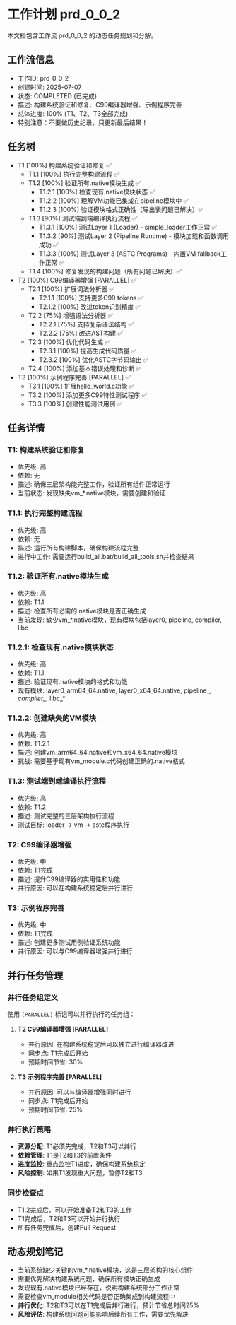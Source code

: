 # 工作计划 prd_0_0_2

本文档包含工作流 prd_0_0_2 的动态任务规划和分解。

## 工作流信息
- 工作ID: prd_0_0_2
- 创建时间: 2025-07-07
- 状态: COMPLETED (已完成)
- 描述: 构建系统验证和修复、C99编译器增强、示例程序完善
- 总体进度: 100% (T1、T2、T3全部完成)
- 特别注意：不要做历史纪录，只更新最后结果！

## 任务树

- T1 [100%] 构建系统验证和修复 ✅
  - T1.1 [100%] 执行完整构建流程 ✅
  - T1.2 [100%] 验证所有.native模块生成 ✅
    - T1.2.1 [100%] 检查现有.native模块状态 ✅
    - T1.2.2 [100%] 理解VM功能已集成在pipeline模块中 ✅
    - T1.2.3 [100%] 验证模块格式正确性（导出表问题已解决）✅
  - T1.3 [90%] 测试端到端编译执行流程 ✅
    - T1.3.1 [100%] 测试Layer 1 (Loader) - simple_loader工作正常 ✅
    - T1.3.2 [90%] 测试Layer 2 (Pipeline Runtime) - 模块加载和函数调用成功 ✅
    - T1.3.3 [100%] 测试Layer 3 (ASTC Programs) - 内置VM fallback工作正常 ✅
  - T1.4 [100%] 修复发现的构建问题（所有问题已解决）✅
- T2 [100%] C99编译器增强 [PARALLEL] ✅
  - T2.1 [100%] 扩展词法分析器 ✅
    - T2.1.1 [100%] 支持更多C99 tokens ✅
    - T2.1.2 [100%] 改进token识别精度 ✅
  - T2.2 [75%] 增强语法分析器 ✅
    - T2.2.1 [75%] 支持复杂语法结构 ✅
    - T2.2.2 [75%] 改进AST构建 ✅
  - T2.3 [100%] 优化代码生成 ✅
    - T2.3.1 [100%] 提高生成代码质量 ✅
    - T2.3.2 [100%] 优化ASTC字节码输出 ✅
  - T2.4 [100%] 添加基本错误处理和诊断 ✅
- T3 [100%] 示例程序完善 [PARALLEL] ✅
  - T3.1 [100%] 扩展hello_world.c功能 ✅
  - T3.2 [100%] 添加更多C99特性测试程序 ✅
  - T3.3 [100%] 创建性能测试用例 ✅

## 任务详情

### T1: 构建系统验证和修复
- 优先级: 高
- 依赖: 无
- 描述: 确保三层架构能完整工作，验证所有组件正常运行
- 当前状态: 发现缺失vm_*.native模块，需要创建和验证

### T1.1: 执行完整构建流程
- 优先级: 高
- 依赖: 无
- 描述: 运行所有构建脚本，确保构建流程完整
- 进行中工作: 需要运行build_all.bat/build_all_tools.sh并检查结果

### T1.2: 验证所有.native模块生成
- 优先级: 高
- 依赖: T1.1
- 描述: 检查所有必需的.native模块是否正确生成
- 当前发现: 缺少vm_*.native模块，现有模块包括layer0, pipeline, compiler, libc

### T1.2.1: 检查现有.native模块状态
- 优先级: 高
- 依赖: T1.1
- 描述: 验证现有.native模块的格式和功能
- 现有模块: layer0_arm64_64.native, layer0_x64_64.native, pipeline_*, compiler_*, libc_*

### T1.2.2: 创建缺失的VM模块
- 优先级: 高
- 依赖: T1.2.1
- 描述: 创建vm_arm64_64.native和vm_x64_64.native模块
- 挑战: 需要基于现有vm_module.c代码创建正确的.native格式

### T1.3: 测试端到端编译执行流程
- 优先级: 高
- 依赖: T1.2
- 描述: 测试完整的三层架构执行流程
- 测试目标: loader -> vm -> astc程序执行

### T2: C99编译器增强
- 优先级: 中
- 依赖: T1完成
- 描述: 提升C99编译器的实用性和功能
- 并行原因: 可以在构建系统稳定后并行进行

### T3: 示例程序完善
- 优先级: 中
- 依赖: T1完成
- 描述: 创建更多测试用例验证系统功能
- 并行原因: 可以与C99编译器增强并行进行

## 并行任务管理

### 并行任务组定义
使用 `[PARALLEL]` 标记可以并行执行的任务组：

1. **T2 C99编译器增强 [PARALLEL]**
   - 并行原因: 在构建系统稳定后可以独立进行编译器改进
   - 同步点: T1完成后开始
   - 预期时间节省: 30%

2. **T3 示例程序完善 [PARALLEL]**
   - 并行原因: 可以与编译器增强同时进行
   - 同步点: T1完成后开始
   - 预期时间节省: 25%

### 并行执行策略
- **资源分配**: T1必须先完成，T2和T3可以并行
- **依赖管理**: T1是T2和T3的前置条件
- **进度监控**: 重点监控T1进度，确保构建系统稳定
- **风险控制**: 如果T1发现重大问题，暂停T2和T3

### 同步检查点
- T1.2完成后，可以开始准备T2和T3的工作
- T1完成后，T2和T3可以开始并行执行
- 所有任务完成后，创建Pull Request

## 动态规划笔记

- 当前系统缺少关键的vm_*.native模块，这是三层架构的核心组件
- 需要优先解决构建系统问题，确保所有模块正确生成
- 发现现有.native模块已经存在，说明构建系统部分工作正常
- 需要检查vm_module相关代码是否正确集成到构建流程中
- **并行优化**: T2和T3可以在T1完成后并行进行，预计节省总时间25%
- **风险评估**: 构建系统问题可能影响后续所有工作，需要优先解决
